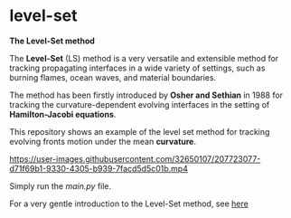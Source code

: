 # level-set

**The Level-Set method** 

The **Level-Set** (LS) method is a very versatile and extensible method for tracking 
propagating interfaces in a wide variety of settings, such as burning flames, 
ocean waves, and material boundaries.

The method has been firstly introduced by **Osher and Sethian** in 1988 for tracking the 
curvature-dependent evolving interfaces in the setting of **Hamilton-Jacobi equations**.

This repository shows an example of the level set method 
for tracking evolving fronts motion under the mean **curvature**.



https://user-images.githubusercontent.com/32650107/207723077-d71f69b1-9330-4305-b939-7facd5d5c01b.mp4



Simply run the *main.py* file.

For a very gentle introduction to the Level-Set method, 
see [here](http://leonardorocchi.info/topics-pages/math/level-set-method/level-set-method.html)